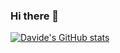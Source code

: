 ### Hi there 👋

<!--
**davidemaggi/davidemaggi** is a ✨ _special_ ✨ repository because its `README.md` (this file) appears on your GitHub profile.

Here are some ideas to get you started:

- 🔭 I’m currently working on ...
- 🌱 I’m currently learning ...
- 👯 I’m looking to collaborate on ...
- 🤔 I’m looking for help with ...
- 💬 Ask me about ...
- 📫 How to reach me: ...
- 😄 Pronouns: ...
- ⚡ Fun fact: ...
-->
[![Davide's GitHub stats](https://github-readme-stats.vercel.app/api?username=davidemaggi&count_private=true)](https://github.com/anuraghazra/github-readme-stats)
